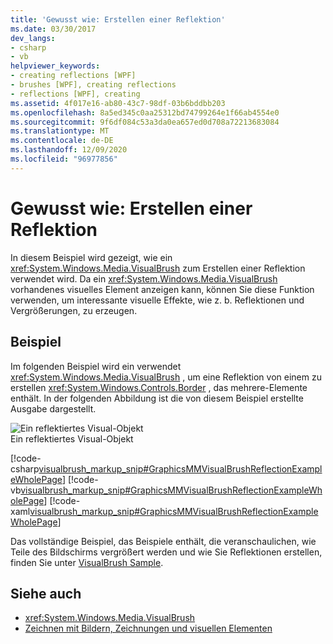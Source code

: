 ```yaml
---
title: 'Gewusst wie: Erstellen einer Reflektion'
ms.date: 03/30/2017
dev_langs:
- csharp
- vb
helpviewer_keywords:
- creating reflections [WPF]
- brushes [WPF], creating reflections
- reflections [WPF], creating
ms.assetid: 4f017e16-ab80-43c7-98df-03b6bddbb203
ms.openlocfilehash: 8a5ed345c0aa25312bd74799264e1f66ab4554e0
ms.sourcegitcommit: 9f6df084c53a3da0ea657ed0d708a72213683084
ms.translationtype: MT
ms.contentlocale: de-DE
ms.lasthandoff: 12/09/2020
ms.locfileid: "96977856"
---
```

# <a name="how-to-create-a-reflection"></a>Gewusst wie: Erstellen einer Reflektion
In diesem Beispiel wird gezeigt, wie ein <xref:System.Windows.Media.VisualBrush> zum Erstellen einer Reflektion verwendet wird. Da ein <xref:System.Windows.Media.VisualBrush> vorhandenes visuelles Element anzeigen kann, können Sie diese Funktion verwenden, um interessante visuelle Effekte, wie z. b. Reflektionen und Vergrößerungen, zu erzeugen.  
  
## <a name="example"></a>Beispiel  
 Im folgenden Beispiel wird ein verwendet <xref:System.Windows.Media.VisualBrush> , um eine Reflektion von einem zu erstellen <xref:System.Windows.Controls.Border> , das mehrere-Elemente enthält. In der folgenden Abbildung ist die von diesem Beispiel erstellte Ausgabe dargestellt.  
  
 ![Ein reflektiertes Visual-Objekt](./media/graphicsmm-visualbrush-reflection-small.jpg "graphicsmm_visualbrush_reflection_small")  
Ein reflektiertes Visual-Objekt  
  
 [!code-csharp[visualbrush_markup_snip#GraphicsMMVisualBrushReflectionExampleWholePage](~/samples/snippets/csharp/VS_Snippets_Wpf/visualbrush_markup_snip/CSharp/ReflectionExample.cs#graphicsmmvisualbrushreflectionexamplewholepage)]
 [!code-vb[visualbrush_markup_snip#GraphicsMMVisualBrushReflectionExampleWholePage](~/samples/snippets/visualbasic/VS_Snippets_Wpf/visualbrush_markup_snip/visualbasic/reflectionexample.vb#graphicsmmvisualbrushreflectionexamplewholepage)]
 [!code-xaml[visualbrush_markup_snip#GraphicsMMVisualBrushReflectionExampleWholePage](~/samples/snippets/xaml/VS_Snippets_Wpf/visualbrush_markup_snip/XAML/ReflectionExample.xaml#graphicsmmvisualbrushreflectionexamplewholepage)]  
  
 Das vollständige Beispiel, das Beispiele enthält, die veranschaulichen, wie Teile des Bildschirms vergrößert werden und wie Sie Reflektionen erstellen, finden Sie unter [VisualBrush Sample](https://github.com/Microsoft/WPF-Samples/tree/master/Graphics/VisualBrush).  
  
## <a name="see-also"></a>Siehe auch

- <xref:System.Windows.Media.VisualBrush>
- [Zeichnen mit Bildern, Zeichnungen und visuellen Elementen](painting-with-images-drawings-and-visuals.md)
